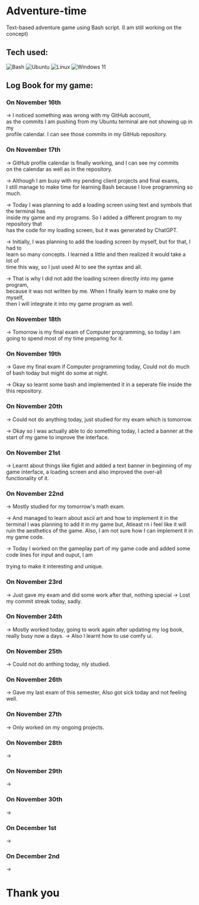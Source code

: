 # Adventure-time
Text-based adventure game using Bash script. (I am still working on the concept)

## Tech used:
![Bash](https://img.shields.io/badge/-Bash-4EAA25?style=flat&logo=GNU%20Bash&logoColor=ffffff)
![Ubuntu](https://img.shields.io/badge/ubuntu-%23E95420.svg?style=flat&logo=ubuntu&logoColor=ffffff)
![Linux](https://img.shields.io/badge/linux-%23FCC624.svg?style=flat&logo=linux&logoColor=000000)
![Windows 11](https://img.shields.io/badge/windows%2011-%230078D4.svg?style=flat&logo=windows&logoColor=ffffff)

## Log Book for my game:

### On November 16th
-> I noticed something was wrong with my GitHub account,  
   as the commits I am pushing from my Ubuntu terminal are not showing up in my  
   profile calendar. I can see those commits in my GitHub repository.

### On November 17th
-> GitHub profile calendar is finally working, and I can see my commits  
   on the calendar as well as in the repository.

-> Although I am busy with my pending client projects and final exams,  
   I still manage to make time for learning Bash because I love programming so much.

-> Today I was planning to add a loading screen using text and symbols that the terminal has  
   inside my game and my programs. So I added a different program to my repository that  
   has the code for my loading screen, but it was generated by ChatGPT.

-> Initially, I was planning to add the loading screen by myself, but for that, I had to  
   learn so many concepts. I learned a little and then realized it would take a lot of  
   time this way, so I just used AI to see the syntax and all.

-> That is why I did not add the loading screen directly into my game program,  
   because it was not written by me. When I finally learn to make one by myself,  
   then I will integrate it into my game program as well.

### On November 18th
-> Tomorrow is my final exam of Computer programming, so today I am going to spend most of my time
   preparing for it.

### On November 19th
-> Gave my final exam if Computer programming today, Could not do much of bash today but might do some at night.

-> Okay so learnt some bash and implemented it in a seperate file inside the this repository.

### On November 20th
-> Could not do anything today, just studied for my exam which is tomorrow.

-> Okay so I was actually able to do something today, I acted a banner at the start of 
   my game to improve the interface.

### On November 21st
-> Learnt about things like figlet and added a text banner in beginning of my game interface, a loading screen and also
   improved the over-all functionality of it.

### On November 22nd
-> Mostly studied for my tomorrow's math exam. 

-> And managed to learn about ascii art and how to implement it in the terminal
   I was planning to add it in my game but, Atleast rn i feel like it will ruin the aesthetics of the game.
   Also, I am not sure how I can implement it in my game code.

-> Today I worked on the gameplay part of my game code and added some code lines for input and ouput, I am 

   trying to make it interesting and unique.

### On November 23rd
-> Just gave my exam and did some work after that, nothing special
-> Lost my commit streak today, sadly.

### On November 24th
-> Mostly worked today, going to work again after updating my log book, really busy now a days.
-> Also I learnt how to use comfy ui.

### On November 25th
-> Could not do anthing today, nly studied.

### On November 26th
-> Gave my last exam of this semester, Also got sick today and not feeling well.

### On November 27th
-> Only worked on my ongoing projects.

### On November 28th
->

### On November 29th
-> 

### On November 30th
->

### On December 1st
->

### On December 2nd
->

# Thank you
